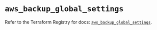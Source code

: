 # `aws_backup_global_settings`

Refer to the Terraform Registry for docs: [`aws_backup_global_settings`](https://registry.terraform.io/providers/hashicorp/aws/5.75.1/docs/resources/backup_global_settings).
